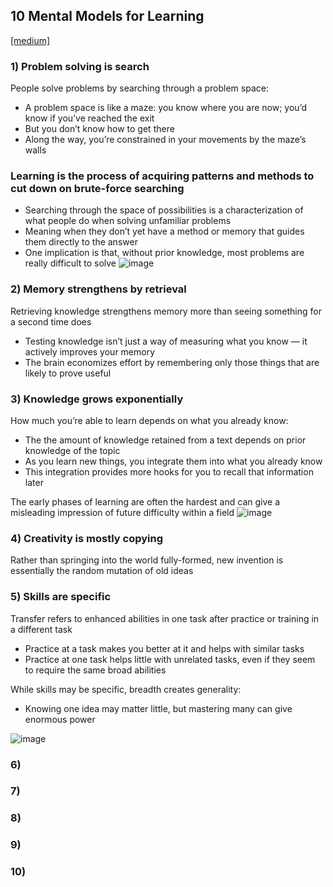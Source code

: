 ## 10 Mental Models for Learning
[[medium]](https://medium.com/better-humans/10-mental-models-for-learning-anything-318446320c1e)

### 1) Problem solving is search
People solve problems by searching through a problem space:
- A problem space is like a maze: you know where you are now; you’d know if you’ve reached the exit 
- But you don’t know how to get there
- Along the way, you’re constrained in your movements by the maze’s walls

### Learning is the process of acquiring patterns and methods to cut down on brute-force searching
- Searching through the space of possibilities is a characterization of what people do when solving unfamiliar problems
- Meaning when they don’t yet have a method or memory that guides them directly to the answer
- One implication is that, without prior knowledge, most problems are really difficult to solve
![image](https://user-images.githubusercontent.com/33378140/236643994-0bf922e0-9c2a-465b-ad51-5702292f3b4a.png)

### 2) Memory strengthens by retrieval
Retrieving knowledge strengthens memory more than seeing something for a second time does
- Testing knowledge isn’t just a way of measuring what you know — it actively improves your memory
- The brain economizes effort by remembering only those things that are likely to prove useful

### 3) Knowledge grows exponentially
How much you’re able to learn depends on what you already know:
- The the amount of knowledge retained from a text depends on prior knowledge of the topic
- As you learn new things, you integrate them into what you already know
- This integration provides more hooks for you to recall that information later

The early phases of learning are often the hardest and can give a misleading impression of future difficulty within a field
![image](https://user-images.githubusercontent.com/33378140/236644552-3f6198a1-6a4f-4757-adb7-265bcef788c5.png)

### 4) Creativity is mostly copying
Rather than springing into the world fully-formed, new invention is essentially the random mutation of old ideas

### 5) Skills are specific
Transfer refers to enhanced abilities in one task after practice or training in a different task
- Practice at a task makes you better at it and helps with similar tasks
- Practice at one task helps little with unrelated tasks, even if they seem to require the same broad abilities

While skills may be specific, breadth creates generality:
- Knowing one idea may matter little, but mastering many can give enormous power

![image](https://user-images.githubusercontent.com/33378140/236644779-df095e8c-0b79-4b5a-8f2d-93af2b2b97df.png)

### 6)

### 7)

### 8)

### 9)

### 10)






